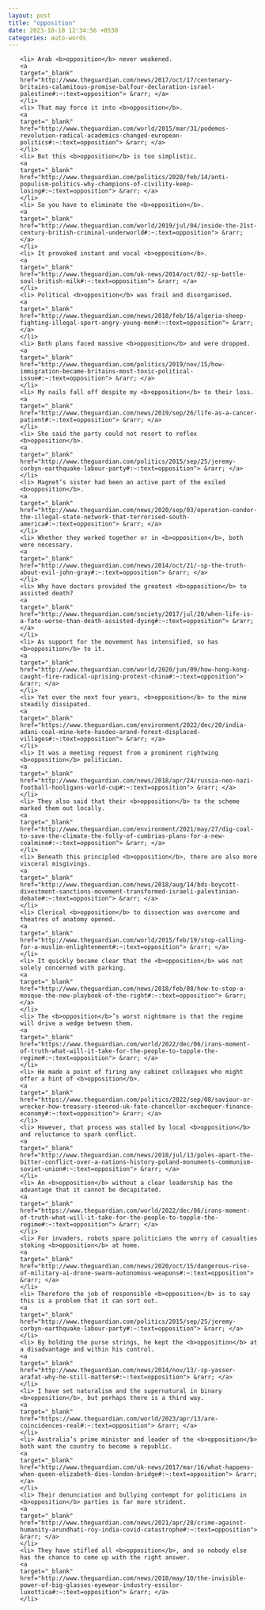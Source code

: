 ```yaml
---
layout: post
title: "opposition"
date: 2023-10-10 12:34:56 +0530
categories: auto-words
---
```

<ol>

    <li> Arab <b>opposition</b> never weakened.
    <a 
    target="_blank" 
    href="http://www.theguardian.com/news/2017/oct/17/centenary-britains-calamitous-promise-balfour-declaration-israel-palestine#:~:text=opposition"> &rarr; </a>
    </li>
    <li> That may force it into <b>opposition</b>.
    <a 
    target="_blank" 
    href="http://www.theguardian.com/world/2015/mar/31/podemos-revolution-radical-academics-changed-european-politics#:~:text=opposition"> &rarr; </a>
    </li>
    <li> But this <b>opposition</b> is too simplistic.
    <a 
    target="_blank" 
    href="http://www.theguardian.com/politics/2020/feb/14/anti-populism-politics-why-champions-of-civility-keep-losing#:~:text=opposition"> &rarr; </a>
    </li>
    <li> So you have to eliminate the <b>opposition</b>.
    <a 
    target="_blank" 
    href="http://www.theguardian.com/world/2019/jul/04/inside-the-21st-century-british-criminal-underworld#:~:text=opposition"> &rarr; </a>
    </li>
    <li> It provoked instant and vocal <b>opposition</b>.
    <a 
    target="_blank" 
    href="http://www.theguardian.com/uk-news/2014/oct/02/-sp-battle-soul-british-milk#:~:text=opposition"> &rarr; </a>
    </li>
    <li> Political <b>opposition</b> was frail and disorganised.
    <a 
    target="_blank" 
    href="http://www.theguardian.com/news/2018/feb/16/algeria-sheep-fighting-illegal-sport-angry-young-men#:~:text=opposition"> &rarr; </a>
    </li>
    <li> Both plans faced massive <b>opposition</b> and were dropped.
    <a 
    target="_blank" 
    href="http://www.theguardian.com/politics/2019/nov/15/how-immigration-became-britains-most-toxic-political-issue#:~:text=opposition"> &rarr; </a>
    </li>
    <li> My nails fall off despite my <b>opposition</b> to their loss.
    <a 
    target="_blank" 
    href="http://www.theguardian.com/news/2019/sep/26/life-as-a-cancer-patient#:~:text=opposition"> &rarr; </a>
    </li>
    <li> She said the party could not resort to reflex <b>opposition</b>.
    <a 
    target="_blank" 
    href="http://www.theguardian.com/politics/2015/sep/25/jeremy-corbyn-earthquake-labour-party#:~:text=opposition"> &rarr; </a>
    </li>
    <li> Magnet’s sister had been an active part of the exiled <b>opposition</b>.
    <a 
    target="_blank" 
    href="http://www.theguardian.com/news/2020/sep/03/operation-condor-the-illegal-state-network-that-terrorised-south-america#:~:text=opposition"> &rarr; </a>
    </li>
    <li> Whether they worked together or in <b>opposition</b>, both were necessary.
    <a 
    target="_blank" 
    href="http://www.theguardian.com/news/2014/oct/21/-sp-the-truth-about-evil-john-gray#:~:text=opposition"> &rarr; </a>
    </li>
    <li> Why have doctors provided the greatest <b>opposition</b> to assisted death?
    <a 
    target="_blank" 
    href="http://www.theguardian.com/society/2017/jul/20/when-life-is-a-fate-worse-than-death-assisted-dying#:~:text=opposition"> &rarr; </a>
    </li>
    <li> As support for the movement has intensified, so has <b>opposition</b> to it.
    <a 
    target="_blank" 
    href="http://www.theguardian.com/world/2020/jun/09/how-hong-kong-caught-fire-radical-uprising-protest-china#:~:text=opposition"> &rarr; </a>
    </li>
    <li> Yet over the next four years, <b>opposition</b> to the mine steadily dissipated.
    <a 
    target="_blank" 
    href="https://www.theguardian.com/environment/2022/dec/20/india-adani-coal-mine-kete-hasdeo-arand-forest-displaced-villages#:~:text=opposition"> &rarr; </a>
    </li>
    <li> It was a meeting request from a prominent rightwing <b>opposition</b> politician.
    <a 
    target="_blank" 
    href="http://www.theguardian.com/news/2018/apr/24/russia-neo-nazi-football-hooligans-world-cup#:~:text=opposition"> &rarr; </a>
    </li>
    <li> They also said that their <b>opposition</b> to the scheme marked them out locally.
    <a 
    target="_blank" 
    href="http://www.theguardian.com/environment/2021/may/27/dig-coal-to-save-the-climate-the-folly-of-cumbrias-plans-for-a-new-coalmine#:~:text=opposition"> &rarr; </a>
    </li>
    <li> Beneath this principled <b>opposition</b>, there are also more visceral misgivings.
    <a 
    target="_blank" 
    href="http://www.theguardian.com/news/2018/aug/14/bds-boycott-divestment-sanctions-movement-transformed-israeli-palestinian-debate#:~:text=opposition"> &rarr; </a>
    </li>
    <li> Clerical <b>opposition</b> to dissection was overcome and theatres of anatomy opened.
    <a 
    target="_blank" 
    href="http://www.theguardian.com/world/2015/feb/19/stop-calling-for-a-muslim-enlightenment#:~:text=opposition"> &rarr; </a>
    </li>
    <li> It quickly became clear that the <b>opposition</b> was not solely concerned with parking.
    <a 
    target="_blank" 
    href="http://www.theguardian.com/news/2018/feb/08/how-to-stop-a-mosque-the-new-playbook-of-the-right#:~:text=opposition"> &rarr; </a>
    </li>
    <li> The <b>opposition</b>’s worst nightmare is that the regime will drive a wedge between them.
    <a 
    target="_blank" 
    href="https://www.theguardian.com/world/2022/dec/06/irans-moment-of-truth-what-will-it-take-for-the-people-to-topple-the-regime#:~:text=opposition"> &rarr; </a>
    </li>
    <li> He made a point of firing any cabinet colleagues who might offer a hint of <b>opposition</b>.
    <a 
    target="_blank" 
    href="https://www.theguardian.com/politics/2022/sep/08/saviour-or-wrecker-how-treasury-steered-uk-fate-chancellor-exchequer-finance-economy#:~:text=opposition"> &rarr; </a>
    </li>
    <li> However, that process was stalled by local <b>opposition</b> and reluctance to spark conflict.
    <a 
    target="_blank" 
    href="http://www.theguardian.com/news/2018/jul/13/poles-apart-the-bitter-conflict-over-a-nations-history-poland-monuments-communism-soviet-union#:~:text=opposition"> &rarr; </a>
    </li>
    <li> An <b>opposition</b> without a clear leadership has the advantage that it cannot be decapitated.
    <a 
    target="_blank" 
    href="https://www.theguardian.com/world/2022/dec/06/irans-moment-of-truth-what-will-it-take-for-the-people-to-topple-the-regime#:~:text=opposition"> &rarr; </a>
    </li>
    <li> For invaders, robots spare politicians the worry of casualties stoking <b>opposition</b> at home.
    <a 
    target="_blank" 
    href="http://www.theguardian.com/news/2020/oct/15/dangerous-rise-of-military-ai-drone-swarm-autonomous-weapons#:~:text=opposition"> &rarr; </a>
    </li>
    <li> Therefore the job of responsible <b>opposition</b> is to say this is a problem that it can sort out.
    <a 
    target="_blank" 
    href="http://www.theguardian.com/politics/2015/sep/25/jeremy-corbyn-earthquake-labour-party#:~:text=opposition"> &rarr; </a>
    </li>
    <li> By holding the purse strings, he kept the <b>opposition</b> at a disadvantage and within his control.
    <a 
    target="_blank" 
    href="http://www.theguardian.com/news/2014/nov/13/-sp-yasser-arafat-why-he-still-matters#:~:text=opposition"> &rarr; </a>
    </li>
    <li> I have set naturalism and the supernatural in binary <b>opposition</b>, but perhaps there is a third way.
    <a 
    target="_blank" 
    href="https://www.theguardian.com/world/2023/apr/13/are-coincidences-real#:~:text=opposition"> &rarr; </a>
    </li>
    <li> Australia’s prime minister and leader of the <b>opposition</b> both want the country to become a republic.
    <a 
    target="_blank" 
    href="http://www.theguardian.com/uk-news/2017/mar/16/what-happens-when-queen-elizabeth-dies-london-bridge#:~:text=opposition"> &rarr; </a>
    </li>
    <li> Their denunciation and bullying contempt for politicians in <b>opposition</b> parties is far more strident.
    <a 
    target="_blank" 
    href="http://www.theguardian.com/news/2021/apr/28/crime-against-humanity-arundhati-roy-india-covid-catastrophe#:~:text=opposition"> &rarr; </a>
    </li>
    <li> They have stifled all <b>opposition</b>, and so nobody else has the chance to come up with the right answer.
    <a 
    target="_blank" 
    href="http://www.theguardian.com/news/2018/may/10/the-invisible-power-of-big-glasses-eyewear-industry-essilor-luxottica#:~:text=opposition"> &rarr; </a>
    </li>
